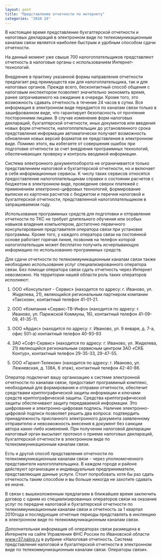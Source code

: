 ```yaml
---
layout: post
title: "Представление отчетности по интернету"
categories: "2010 24"
---
```


В настоящее время представление бухгалтерской отчетности и налоговых деклараций в электронном виде по телекомуникационным каналам связи является наиболее быстрым и удобным способом сдачи отчетности.

На данный момент уже свыше 700 налогоплательщиков представляют отчетность в налоговые органы с использованием Интернет-технологий.

Внедрение в практику указанной формы направления отчетности предлагает ряд преимуществ как для налогоплательщика, так и для налоговых органов. Прежде всего, бесконтактный способ общения с налоговым инспектором позволяет значительно экономить время, ранее затрачиваемого на ожидание в очереди. Кроме того, это возможность сдавать отчетность в течение 24 часов в сутки. Вся информация в электронном виде передается по каналам связи только в зашифрованном виде, что гарантирует безопасность от прочтения посторонними лицами. В случае изменения форм налоговых деклараций, бухгалтерской отчетности, иных документов или введения новых форм отчетности, налогоплательщик до установленного срока представления информации автоматически получает возможность обновления новых версий форматов ее представления в электронном виде. Помимо этого, вы избегаете от совершения ошибок при подготовке отчетности за счет внедрения программных технологий, обеспечивающих проверку и контроль вводимой информации.

Система электронного документооборота не ограничивается только представлением налоговой и бухгалтерской отчетности, но и включает в себя информационные сервисы. К числу таких сервисов относятся предоставление налогоплательщикам справки о состоянии расчетов с бюджетом в электронном виде, проведение сверок платежей с применением электронно-цифровых технологий, формирование выписки из карточки расчетов с бюджетом и перечня налоговой и бухгалтерской отчетности, представленной налогоплательщиком в запрашиваемом году.

Использование программных средств для подготовки и отправления отчетности по ТКС не требует длительного обучения или особых навыков владения компьютером, достаточно первичного консультирования представителя оператора связи при установке программы. Кроме того, у каждого оператора связи на постоянной основе работает горячая линия, позвонив на телефон которой налогоплательщик может бесплатно получить исчерпывающую информацию по использованию программных средств.

Для сдачи отчетности по телекоммуникационным каналам связи также необходимо использование услуг специализированного оператора связи. Без помощи оператора связи сдать отчетность через Интернет невозможно. На территории нашей области роль таких операторов исполняют:

1. ООО  «Консультант - Сервис»  (находится  по  адресу:   г.  Иваново,  ул.  Жиделева,  21), являющийся региональным партнером компании «Такском», контактный телефон 41-01-21.

2. ООО «Компания «Сервис-ТВ-Инфо» (находится по адресу: г. Иваново, ул. Парижской Коммуны, 16), контактный телефон 41-09-09, 41-35-11.

3. ООО  «Ардис»  (находится  по  адресу:  г.  Иваново, ул.  9  января,  д.   7-а,  офис  501-а) контактный телефон 40-93-93

4. ЗАО «Софт-Сервис» (находится по адресу: г. Иваново, ул. Жиделева, 21) являющийся региональным сервисным центром ЗАО «СКБ Контур», контактный телефон 29-35-33, 29-47-55.

5. ООО «Гарант-Телеком» (находится по адресу: г. Иваново, ул. Лежневская, д. 138А, 6 этаж), контактный телефон 42-40-86.

Оператор подключит вашу организацию к системе электронной отчетности по каналам связи, предоставит программный комплекс, необходимый для формирования и отправки отчетности, обеспечит средствами криптографической защиты информации и ключами средств криптографической защиты. Средства криптографической защиты обеспечивают защиту передаваемой информации. Это шифрование и электронно-цифровая подпись. Наличие электронно-цифровой подписи позволяет решить два вопроса: подтвердить принадлежность присланного электронного документа заявленному отправителю и невозможность внесения в документ без санкции автора каких-либо изменений. При получении налоговой декларации налоговый орган высылает протокол о приеме налоговых деклараций, бухгалтерской отчетности в электронном виде по телекоммуникационным каналам связи.

Есть и другой способ представления отчетности по телекоммуникационным каналам связи - через уполномоченного представителя налогоплательщика. В каждом городе и районе действуют организации и индивидуальные предприниматели, представляющие данные услуги. Стоит попробовать хотя бы раз сдать отчетность таким способом и вы больше никогда не захотите сдавать ее иначе.

В связи с вышеизложенным предлагаем в ближайшее время заключить договор с одним из специализированных операторов связи на оказание услуг по передаче налоговой и бухгалтерской отчетности по телекоммуникационным каналам связи и отчетность за 1 квартал 2010года и последующие отчетные периоды представлять в инспекцию в электронном виде по телекоммуникационным каналам связи.

Дополнительная информация об операторах связи размещена в Интернете на сайте Управления ФНС России по Ивановской области www.r37.nalog.ru в рубрике «Налоговая отчетность. Система представления налоговой и бухгалтерской отчетности в электронном виде по телекоммуникационным каналам связи. Операторы связи».


